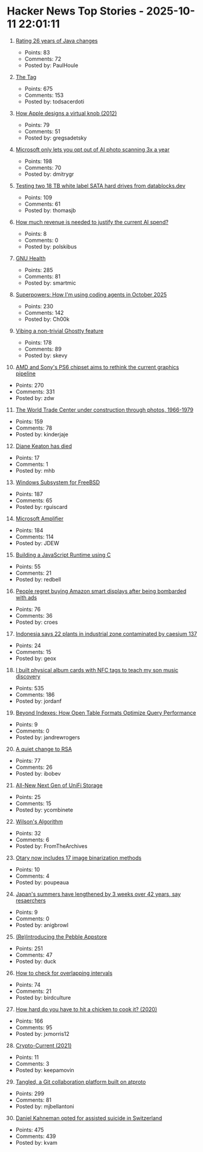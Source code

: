 # Hacker News Top Stories - 2025-10-11 22:01:11

1. [Rating 26 years of Java changes](https://neilmadden.blog/2025/09/12/rating-26-years-of-java-changes/)
   - Points: 83
   - Comments: 72
   - Posted by: PaulHoule

2. [The <output> Tag](https://denodell.com/blog/html-best-kept-secret-output-tag)
   - Points: 675
   - Comments: 153
   - Posted by: todsacerdoti

3. [How Apple designs a virtual knob (2012)](https://jherrm.github.io/knobs/)
   - Points: 79
   - Comments: 51
   - Posted by: gregsadetsky

4. [Microsoft only lets you opt out of AI photo scanning 3x a year](https://hardware.slashdot.org/story/25/10/11/0238213/microsofts-onedrive-begins-testing-face-recognizing-ai-for-photos-for-some-preview-users)
   - Points: 198
   - Comments: 70
   - Posted by: dmitrygr

5. [Testing two 18 TB white label SATA hard drives from datablocks.dev](https://ounapuu.ee/posts/2025/10/06/datablocks-white-label-drives/)
   - Points: 109
   - Comments: 61
   - Posted by: thomasjb

6. [How much revenue is needed to justify the current AI spend?](https://pracap.com/an-ai-addendum/)
   - Points: 8
   - Comments: 0
   - Posted by: polskibus

7. [GNU Health](https://www.gnuhealth.org/about-us.html)
   - Points: 285
   - Comments: 81
   - Posted by: smartmic

8. [Superpowers: How I'm using coding agents in October 2025](https://blog.fsck.com/2025/10/09/superpowers/)
   - Points: 230
   - Comments: 142
   - Posted by: Ch00k

9. [Vibing a non-trivial Ghostty feature](https://mitchellh.com/writing/non-trivial-vibing)
   - Points: 178
   - Comments: 89
   - Posted by: skevy

10. [AMD and Sony's PS6 chipset aims to rethink the current graphics pipeline](https://arstechnica.com/gaming/2025/10/amd-and-sony-tease-new-chip-architecture-ahead-of-playstation-6/)
   - Points: 270
   - Comments: 331
   - Posted by: zdw

11. [The World Trade Center under construction through photos, 1966-1979](https://rarehistoricalphotos.com/twin-towers-construction-photographs/)
   - Points: 159
   - Comments: 78
   - Posted by: kinderjaje

12. [Diane Keaton has died](https://www.nytimes.com/2025/10/11/movies/diane-keaton-dead.html)
   - Points: 17
   - Comments: 1
   - Posted by: mhb

13. [Windows Subsystem for FreeBSD](https://github.com/BalajeS/WSL-For-FreeBSD)
   - Points: 187
   - Comments: 65
   - Posted by: rguiscard

14. [Microsoft Amplifier](https://github.com/microsoft/amplifier)
   - Points: 184
   - Comments: 114
   - Posted by: JDEW

15. [Building a JavaScript Runtime using C](https://devlogs.xyz/blog/building-a-javaScript-runtime)
   - Points: 55
   - Comments: 21
   - Posted by: redbell

16. [People regret buying Amazon smart displays after being bombarded with ads](https://arstechnica.com/gadgets/2025/10/people-regret-buying-amazon-smart-displays-after-being-bombarded-with-ads/)
   - Points: 76
   - Comments: 36
   - Posted by: croes

17. [Indonesia says 22 plants in industrial zone contaminated by caesium 137](https://www.reuters.com/sustainability/boards-policy-regulation/indonesia-says-22-plants-industrial-zone-near-jakarta-contaminated-by-caesium-2025-10-08/)
   - Points: 24
   - Comments: 15
   - Posted by: geox

18. [I built physical album cards with NFC tags to teach my son music discovery](https://fulghum.io/album-cards)
   - Points: 535
   - Comments: 186
   - Posted by: jordanf

19. [Beyond Indexes: How Open Table Formats Optimize Query Performance](https://jack-vanlightly.com/blog/2025/10/8/beyond-indexes-how-open-table-formats-optimize-query-performance)
   - Points: 9
   - Comments: 0
   - Posted by: jandrewrogers

20. [A quiet change to RSA](https://www.johndcook.com/blog/2025/10/06/a-quiet-change-to-rsa/)
   - Points: 77
   - Comments: 26
   - Posted by: ibobev

21. [All-New Next Gen of UniFi Storage](https://blog.ui.com/article/all-new-next-gen-of-unifi-storage)
   - Points: 25
   - Comments: 15
   - Posted by: ycombinete

22. [Wilson's Algorithm](https://cruzgodar.com/applets/wilsons-algorithm/)
   - Points: 32
   - Comments: 6
   - Posted by: FromTheArchives

23. [Otary now includes 17 image binarization methods](https://alexandrepoupeau.com/otary/api/image/transformers/thresholding/)
   - Points: 10
   - Comments: 4
   - Posted by: poupeaua

24. [Japan's summers have lengthened by 3 weeks over 42 years, say resaerchers](https://english.kyodonews.net/articles/-/62626)
   - Points: 9
   - Comments: 0
   - Posted by: anigbrowl

25. [(Re)Introducing the Pebble Appstore](https://ericmigi.com/blog/re-introducing-the-pebble-appstore/)
   - Points: 251
   - Comments: 47
   - Posted by: duck

26. [How to check for overlapping intervals](https://zayenz.se/blog/post/how-to-check-for-overlapping-intervals/)
   - Points: 74
   - Comments: 21
   - Posted by: birdculture

27. [How hard do you have to hit a chicken to cook it? (2020)](https://james-simon.github.io/blog/chicken-cooking/)
   - Points: 166
   - Comments: 95
   - Posted by: jxmorris12

28. [Crypto-Current (2021)](https://zerophilosophy.substack.com/p/crypto-current)
   - Points: 11
   - Comments: 3
   - Posted by: keepamovin

29. [Tangled, a Git collaboration platform built on atproto](https://blog.tangled.org/intro)
   - Points: 299
   - Comments: 81
   - Posted by: mjbellantoni

30. [Daniel Kahneman opted for assisted suicide in Switzerland](https://www.bluewin.ch/en/entertainment/nobel-prize-winner-opts-for-suicide-in-switzerland-2619460.html)
   - Points: 475
   - Comments: 439
   - Posted by: kvam

